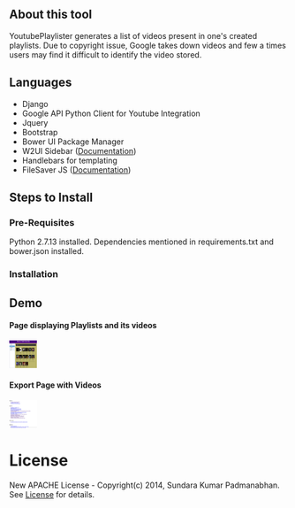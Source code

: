  ## About this tool ##

YoutubePlaylister generates a list of videos present in one's created playlists. Due to copyright issue, Google takes down videos and few a times users may find it difficult to identify the video stored. 

## Languages ##

* Django
* Google API Python Client for Youtube Integration
* Jquery
* Bootstrap
* Bower UI Package Manager
* W2UI Sidebar (<a href="http://w2ui.com/web/docs/1.5/sidebar" target="_blank">Documentation</a>)
* Handlebars for templating
* FileSaver JS (<a href="https://eligrey.com/demos/FileSaver.js/" target="_blank">Documentation</a>)


      
## Steps to Install ##

### Pre-Requisites ###

Python 2.7.13 installed. 
Dependencies mentioned in requirements.txt and bower.json installed. 

### Installation ###
  

## Demo ##

#### Page displaying Playlists and its videos ####
<img src="https://github.com/clicksuku/SundarkpCode/blob/master/Images/Youtube%20Channels.png" alt="Youtube Playlister" style="height: 50px;width: 50px;"/>

#### Export Page with Videos ####
<img src="https://github.com/clicksuku/SundarkpCode/blob/master/Images/Youtube%20Exported%20Playlist.png" alt="Youtube Playlister" style="height: 50px;width: 50px;"/>

# License #
New APACHE License - Copyright(c) 2014, Sundara Kumar Padmanabhan. 
See [License](http://www.apache.org/licenses/LICENSE-2.0.html) for details.
